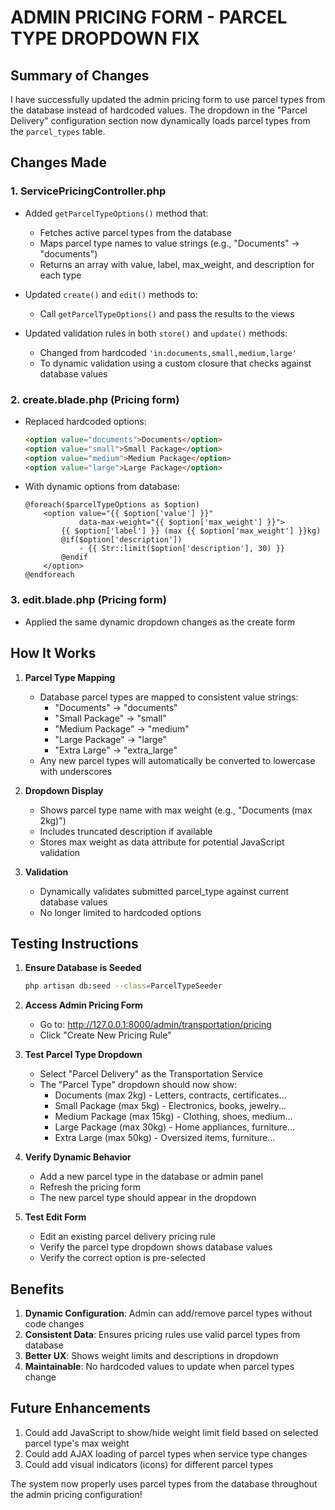 # ADMIN PRICING FORM - PARCEL TYPE DROPDOWN FIX

## Summary of Changes

I have successfully updated the admin pricing form to use parcel types from the database instead of hardcoded values. The dropdown in the "Parcel Delivery" configuration section now dynamically loads parcel types from the `parcel_types` table.

## Changes Made

### 1. **ServicePricingController.php**
- Added `getParcelTypeOptions()` method that:
  - Fetches active parcel types from the database
  - Maps parcel type names to value strings (e.g., "Documents" → "documents")
  - Returns an array with value, label, max_weight, and description for each type

- Updated `create()` and `edit()` methods to:
  - Call `getParcelTypeOptions()` and pass the results to the views
  
- Updated validation rules in both `store()` and `update()` methods:
  - Changed from hardcoded `'in:documents,small,medium,large'`
  - To dynamic validation using a custom closure that checks against database values

### 2. **create.blade.php** (Pricing form)
- Replaced hardcoded options:
  ```html
  <option value="documents">Documents</option>
  <option value="small">Small Package</option>
  <option value="medium">Medium Package</option>
  <option value="large">Large Package</option>
  ```
  
- With dynamic options from database:
  ```blade
  @foreach($parcelTypeOptions as $option)
      <option value="{{ $option['value'] }}" 
              data-max-weight="{{ $option['max_weight'] }}">
          {{ $option['label'] }} (max {{ $option['max_weight'] }}kg)
          @if($option['description'])
              - {{ Str::limit($option['description'], 30) }}
          @endif
      </option>
  @endforeach
  ```

### 3. **edit.blade.php** (Pricing form)
- Applied the same dynamic dropdown changes as the create form

## How It Works

1. **Parcel Type Mapping**
   - Database parcel types are mapped to consistent value strings:
     - "Documents" → "documents"
     - "Small Package" → "small"
     - "Medium Package" → "medium" 
     - "Large Package" → "large"
     - "Extra Large" → "extra_large"
   - Any new parcel types will automatically be converted to lowercase with underscores

2. **Dropdown Display**
   - Shows parcel type name with max weight (e.g., "Documents (max 2kg)")
   - Includes truncated description if available
   - Stores max weight as data attribute for potential JavaScript validation

3. **Validation**
   - Dynamically validates submitted parcel_type against current database values
   - No longer limited to hardcoded options

## Testing Instructions

1. **Ensure Database is Seeded**
   ```bash
   php artisan db:seed --class=ParcelTypeSeeder
   ```

2. **Access Admin Pricing Form**
   - Go to: http://127.0.0.1:8000/admin/transportation/pricing
   - Click "Create New Pricing Rule"

3. **Test Parcel Type Dropdown**
   - Select "Parcel Delivery" as the Transportation Service
   - The "Parcel Type" dropdown should now show:
     - Documents (max 2kg) - Letters, contracts, certificates...
     - Small Package (max 5kg) - Electronics, books, jewelry...
     - Medium Package (max 15kg) - Clothing, shoes, medium...
     - Large Package (max 30kg) - Home appliances, furniture...
     - Extra Large (max 50kg) - Oversized items, furniture...

4. **Verify Dynamic Behavior**
   - Add a new parcel type in the database or admin panel
   - Refresh the pricing form
   - The new parcel type should appear in the dropdown

5. **Test Edit Form**
   - Edit an existing parcel delivery pricing rule
   - Verify the parcel type dropdown shows database values
   - Verify the correct option is pre-selected

## Benefits

1. **Dynamic Configuration**: Admin can add/remove parcel types without code changes
2. **Consistent Data**: Ensures pricing rules use valid parcel types from database
3. **Better UX**: Shows weight limits and descriptions in dropdown
4. **Maintainable**: No hardcoded values to update when parcel types change

## Future Enhancements

1. Could add JavaScript to show/hide weight limit field based on selected parcel type's max weight
2. Could add AJAX loading of parcel types when service type changes
3. Could add visual indicators (icons) for different parcel types

The system now properly uses parcel types from the database throughout the admin pricing configuration!
